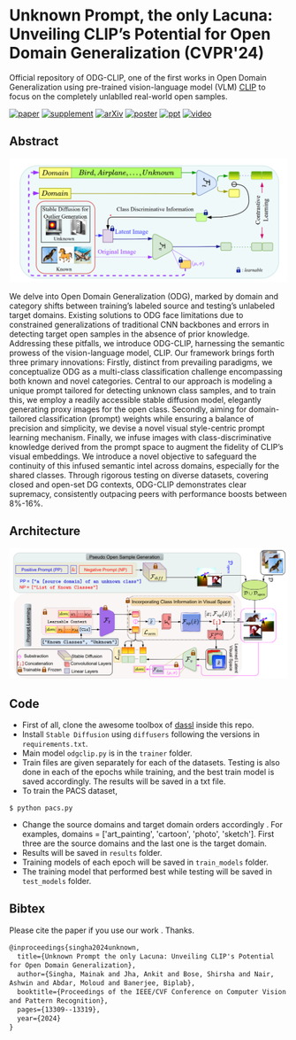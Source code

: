 # Unknown Prompt, the only Lacuna: Unveiling CLIP’s Potential for Open Domain Generalization (CVPR'24)

Official repository of ODG-CLIP, one of the first works in Open Domain Generalization using pre-trained vision-language model (VLM) [CLIP](https://arxiv.org/abs/2103.00020) to focus on the completely unlablled real-world open samples.

[![paper](https://img.shields.io/badge/Conference-Paper-blue)](https://openaccess.thecvf.com/content/CVPR2024/papers/Singha_Unknown_Prompt_the_only_Lacuna_Unveiling_CLIPs_Potential_for_Open_CVPR_2024_paper.pdf)
[![supplement](https://img.shields.io/badge/Supplementary-Material-F9D371)](https://openaccess.thecvf.com/content/CVPR2024/supplemental/Singha_Unknown_Prompt_the_CVPR_2024_supplemental.pdf)
[![arXiv](https://img.shields.io/badge/arXiv-Paper-brightgreen)](https://arxiv.org/pdf/2404.00710)
[![poster](https://img.shields.io/badge/Poster-yellow)](https://github.com/mainaksingha01/ODG-CLIP/blob/master/docs/odgclip-poster.pdf)
[![ppt](https://img.shields.io/badge/PPT-orange)](https://github.com/mainaksingha01/ODG-CLIP/blob/master/docs/odgclip-ppt.pptx)
[![video](https://img.shields.io/badge/Video-darkred)](https://www.youtube.com/watch?v=AWUtIgpo6oM)

## Abstract
<img src="https://github.com/mainaksingha01/ODG-CLIP/blob/master/images/teaser.png" width="1000">

We delve into Open Domain Generalization (ODG), marked by domain and category shifts between training’s labeled source and testing’s unlabeled target domains. Existing solutions to ODG face limitations due to constrained generalizations of traditional CNN backbones and
errors in detecting target open samples in the absence of prior knowledge. Addressing these pitfalls, we introduce ODG-CLIP, harnessing the semantic prowess of the vision-language model, CLIP. Our framework brings forth three primary innovations: Firstly, distinct from prevailing paradigms, we conceptualize ODG as a multi-class classification challenge encompassing both known and novel categories. Central to our approach is modeling a unique prompt tailored for detecting unknown class samples, and to train this, we employ a readily accessible stable diffusion model, elegantly generating proxy images for the open class. Secondly, aiming for domain-tailored classification (prompt) weights while ensuring a balance of precision and simplicity, we devise a novel visual style-centric prompt learning mechanism. Finally, we infuse images with class-discriminative knowledge derived from the prompt space to augment the fidelity of CLIP’s visual embeddings. We introduce a novel objective to safeguard the continuity of this infused semantic intel across domains, especially for the shared classes. Through rigorous testing on diverse datasets, covering closed and open-set DG contexts, ODG-CLIP demonstrates clear supremacy, consistently outpacing peers with performance boosts between 8%-16%.

## Architecture

<img src="https://github.com/mainaksingha01/ODG-CLIP/blob/master/images/architecture.png" width="800">

## Code

 - First of all, clone the awesome toolbox of [dassl](https://github.com/KaiyangZhou/Dassl.pytorch/tree/master/dassl) inside this repo.
 - Install `Stable Diffusion` using `diffusers` following the versions in `requirements.txt`.
 - Main model `odgclip.py` is in the `trainer` folder.
 - Train files are given separately for each of the datasets. Testing is also done in each of the epochs while training, and the best train model is saved accordingly. The results will be saved in a txt file.
 - To train the PACS dataset,
 
 ```
$ python pacs.py
```

- Change the source domains and target domain orders accordingly . For examples, domains = ['art_painting', 'cartoon', 'photo', 'sketch']. First three are the source domains and the last one is the target domain.
- Results will be saved in `results` folder.
- Training models of each epoch will be saved in `train_models` folder.
- The training model that performed best while testing will be saved in `test_models` folder.


## Bibtex

Please cite the paper if you use our work . Thanks.

```
@inproceedings{singha2024unknown,
  title={Unknown Prompt the only Lacuna: Unveiling CLIP's Potential for Open Domain Generalization},
  author={Singha, Mainak and Jha, Ankit and Bose, Shirsha and Nair, Ashwin and Abdar, Moloud and Banerjee, Biplab},
  booktitle={Proceedings of the IEEE/CVF Conference on Computer Vision and Pattern Recognition},
  pages={13309--13319},
  year={2024}
}
```

